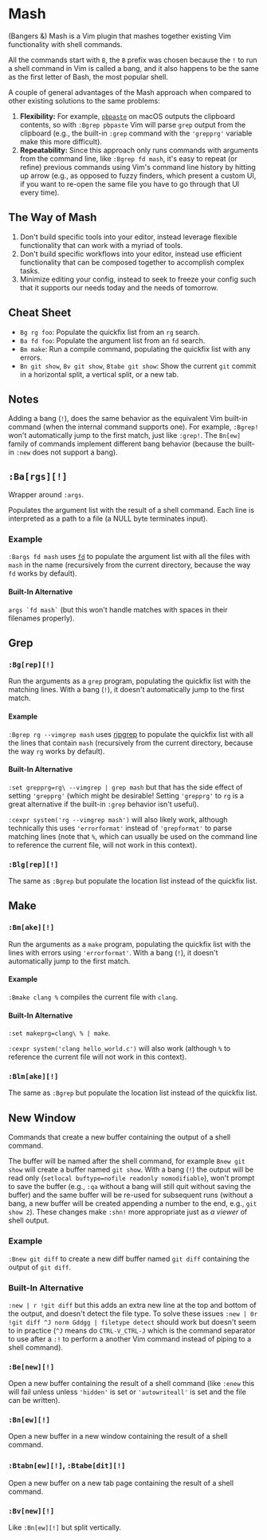 # Mash

(Bangers &) Mash is a Vim plugin that mashes together existing Vim functionality with shell commands.

All the commands start with `B`, the `B` prefix was chosen because the `!` to run a shell command in Vim is called a bang, and it also happens to be the same as the first letter of Bash, the most popular shell.

A couple of general advantages of the Mash approach when compared to other existing solutions to the same problems:

1. **Flexibility:** For example, [`pbpaste`](https://ss64.com/mac/pbpaste.html) on macOS outputs the clipboard contents, so with `:Bgrep pbpaste` Vim will parse `grep` output from the clipboard (e.g., the built-in `:grep` command with the `'grepprg'` variable make this more difficult).
2. **Repeatability:** Since this approach only runs commands with arguments from the command line, like `:Bgrep fd mash`, it's easy to repeat (or refine) previous commands using Vim's command line history by hitting up arrow (e.g., as opposed to fuzzy finders, which present a custom UI, if you want to re-open the same file you have to go through that UI every time).

## The Way of Mash

1. Don't build specific tools into your editor, instead leverage flexible functionality that can work with a myriad of tools.
2. Don't build specific workflows into your editor, instead use efficient functionality that can be composed together to accomplish complex tasks.
3. Minimize editing your config, instead to seek to freeze your config such that it supports our needs today and the needs of tomorrow.

## Cheat Sheet


- `Bg rg foo`: Populate the quickfix list from an `rg` search.
- `Ba fd foo`: Populate the argument list from an `fd` search.
- `Bm make`: Run a compile command, populating the quickfix list with any errors.
- `Bn git show`, `Bv git show`, `Btabe git show`: Show the current `git` commit in a horizontal split, a vertical split, or a new tab.

## Notes

Adding a bang (`!`), does the same behavior as the equivalent Vim built-in command (when the internal command supports one). For example, `:Bgrep!` won't automatically jump to the first match, just like `:grep!`. The `Bn[ew]` family of commands implement different bang behavior (because the built-in `:new` does not support a bang).

## `:Ba[rgs][!]`

Wrapper around `:args`.

Populates the argument list with the result of a shell command. Each line is interpreted as a path to a file (a NULL byte terminates input).

### Example

`:Bargs fd mash` uses [`fd`](https://github.com/sharkdp/fd) to populate the argument list with all the files with `mash` in the name (recursively from the current directory, because the way `fd` works by default).

#### Built-In Alternative

<p><code>args `fd mash`</code> (but this won't handle matches with spaces in their filenames properly).</p>

## Grep

### `:Bg[rep][!]`

Run the arguments as a `grep` program, populating the quickfix list with the matching lines. With a bang (`!`), it doesn't automatically jump to the first match.

#### Example

`:Bgrep rg --vimgrep mash` uses [ripgrep](https://github.com/BurntSushi/ripgrep) to populate the quickfix list with all the lines that contain `mash` (recursively from the current directory, because the way `rg` works by default).

#### Built-In Alternative

`:set grepprg=rg\ --vimgrep | grep mash` but that has the side effect of setting `'grepprg'` (which might be desirable! Setting `'grepprg'` to `rg` is a great alternative if the built-in `:grep` behavior isn't useful).

`:cexpr system('rg --vimgrep mash')` will also likely work, although technically this uses `'errorformat'` instead of `'grepformat'` to parse matching lines (note that `%`, which can usually be used on the command line to reference the current file, will not work in this context).

### `:Blg[rep][!]`

The same as `:Bgrep` but populate the location list instead of the quickfix list.

## Make

### `:Bm[ake][!]`

Run the arguments as a `make` program, populating the quickfix list with the lines with errors using `'errorformat'`. With a bang (`!`), it doesn't automatically jump to the first match.

#### Example

`:Bmake clang %` compiles the current file with `clang`.

#### Built-In Alternative

`:set makeprg=clang\ % | make`.

`:cexpr system('clang hello_world.c')` will also work (although `%` to reference the current file will not work in this context).

### `:Blm[ake][!]`

The same as `:Bgrep` but populate the location list instead of the quickfix list.

## New Window

Commands that create a new buffer containing the output of a shell command.

The buffer will be named after the shell command, for example `Bnew git show` will create a buffer named `git show`. With a bang (`!`) the output will be read only (`setlocal buftype=nofile readonly nomodifiable`), won't prompt to save the buffer (e.g., `:qa` without a bang will still quit without saving the buffer) and the same buffer will be re-used for subsequent runs (without a bang, a new buffer will be created appending a number to the end, e.g., `git show 2`). These changes make `:shn!` more appropriate just as *a viewer* of shell output.

### Example

`:Bnew git diff` to create a new diff buffer named `git diff` containing the output of `git diff`.

### Built-In Alternative

`:new | r !git diff` but this adds an extra new line at the top and bottom of the output, and doesn't detect the file type. To solve these issues `:new | 0r !git diff ^J norm Gddgg | filetype detect` should work but doesn't seem to in practice (`^J` means do `CTRL-V_CTRL-J` which is the command separator to use after a `:!` to perform a another Vim command instead of piping to a shell command).

### `:Be[new][!]`

Open a new buffer containing the result of a shell command (like `:enew` this will fail unless unless `'hidden'` is set or `'autowriteall'` is set and the file can be written).

### `:Bn[ew][!]`

Open a new buffer in a new window containing the result of a shell command.

### `:Btabn[ew][!]`, `:Btabe[dit][!]`

Open a new buffer on a new tab page containing the result of a shell command.

### `:Bv[new][!]`

Like `:Bn[ew][!]` but split vertically.

